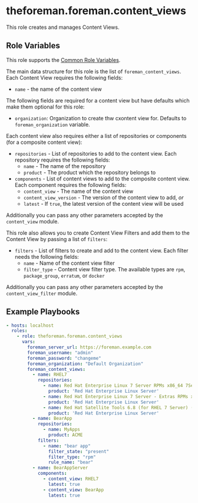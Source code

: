theforeman.foreman.content_views
================================

This role creates and manages Content Views.

Role Variables
--------------

This role supports the [Common Role Variables](https://github.com/theforeman/foreman-ansible-modules/blob/develop/README.md#common-role-variables).

The main data structure for this role is the list of `foreman_content_views`. Each Content View requires the following fields:

- `name` - the name of the content view

The following fields are required for a content view but have defaults which make them optional for this role:

- `organization`: Organization to create thw cxontent view for. Defaults to `foreman_organization` variable.

Each content view also requires either a list of repositories or components (for a composite content view):
- `repositories` - List of repositories to add to the content view. Each repository requires the following fields:
  - `name` - The name of the repository
  - `product` - The product which the repository belongs to
- `components` - List of content views to add to the composite content view. Each component requires the following fields:
  - `content_view` - The name of the content view
  - `content_view_version` - The version of the content view to add, *or*
  - `latest` - If `true`, the latest version of the content view will be used

Additionally you can pass any other parameters accepted by the `content_view` module.

This role also allows you to create Content View Filters and add them to the Content View by passing a list of `filters`:

- `filters` - List of filters to create and add to the content view. Each filter needs the following fields:
  - `name` - Name of the content view filter
  - `filter_type` - Content view filter type. The available types are `rpm`, `package_group`, `erratum`, or `docker`

Additionally you can pass any other parameters accepted by the `content_view_filter` module.

Example Playbooks
-----------------

```yaml
- hosts: localhost
  roles:
    - role: theforeman.foreman.content_views
      vars:
        foreman_server_url: https://foreman.example.com
        foreman_username: "admin"
        foreman_password: "changeme"
        foreman_organization: "Default Organization"
        foreman_content_views:
          - name: RHEL7
            repositories:
              - name: Red Hat Enterprise Linux 7 Server RPMs x86_64 7Server
                product: 'Red Hat Enterprise Linux Server'
              - name: Red Hat Enterprise Linux 7 Server - Extras RPMs x86_64
                product: 'Red Hat Enterprise Linux Server'
              - name: Red Hat Satellite Tools 6.8 (for RHEL 7 Server) (RPMs)
                product: 'Red Hat Enterprise Linux Server'
          - name: BearApp
            repositories:
              - name: MyApps
                product: ACME
            filters:
              - name: "bear app"
                filter_state: "present"
                filter_type: "rpm"
                rule_name: "bear"
          - name: BearAppServer
            components:
              - content_view: RHEL7
                latest: true
              - content_view: BearApp
                latest: true
```
